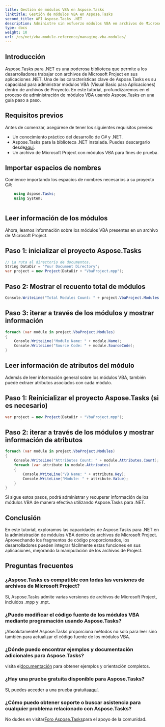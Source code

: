 ```yaml
---
title: Gestión de módulos VBA en Aspose.Tasks
linktitle: Gestión de módulos VBA en Aspose.Tasks
second_title: API Aspose.Tasks .NET
description: Administre sin esfuerzo módulos VBA en archivos de Microsoft Project usando Aspose.Tasks para .NET. Explore la guía paso a paso y mejore su flujo de trabajo de desarrollo.
type: docs
weight: 10
url: /es/net/vba-module-reference/managing-vba-modules/
---
```

## Introducción
Aspose.Tasks para .NET es una poderosa biblioteca que permite a los desarrolladores trabajar con archivos de Microsoft Project en sus aplicaciones .NET. Una de las características clave de Aspose.Tasks es su capacidad para administrar módulos VBA (Visual Basic para Aplicaciones) dentro de archivos de Proyecto. En este tutorial, profundizaremos en el proceso de administración de módulos VBA usando Aspose.Tasks en una guía paso a paso.
## Requisitos previos
Antes de comenzar, asegúrese de tener los siguientes requisitos previos:
- Un conocimiento práctico del desarrollo de C# y .NET.
-  Aspose.Tasks para la biblioteca .NET instalada. Puedes descargarlo desde[aquí](https://releases.aspose.com/tasks/net/).
- Un archivo de Microsoft Project con módulos VBA para fines de prueba.
## Importar espacios de nombres
Comience importando los espacios de nombres necesarios a su proyecto C#:
```csharp
    using Aspose.Tasks;
    using System;
    
```
## Leer información de los módulos
Ahora, leamos información sobre los módulos VBA presentes en un archivo de Microsoft Project.
## Paso 1: inicializar el proyecto Aspose.Tasks
```csharp
// La ruta al directorio de documentos.
String DataDir = "Your Document Directory";
var project = new Project(DataDir + "VbaProject.mpp");
```
## Paso 2: Mostrar el recuento total de módulos
```csharp
Console.WriteLine("Total Modules Count: " + project.VbaProject.Modules.Count);
```
## Paso 3: iterar a través de los módulos y mostrar información
```csharp
foreach (var module in project.VbaProject.Modules)
{
    Console.WriteLine("Module Name: " + module.Name);
    Console.WriteLine("Source Code: " + module.SourceCode);
}
```
## Leer información de atributos del módulo
Además de leer información general sobre los módulos VBA, también puede extraer atributos asociados con cada módulo.
## Paso 1: Reinicializar el proyecto Aspose.Tasks (si es necesario)
```csharp
var project = new Project(DataDir + "VbaProject.mpp");
```
## Paso 2: iterar a través de los módulos y mostrar información de atributos
```csharp
foreach (var module in project.VbaProject.Modules)
{
    Console.WriteLine("Attributes Count: " + module.Attributes.Count);
    foreach (var attribute in module.Attributes)
    {
        Console.WriteLine("VB Name: " + attribute.Key);
        Console.WriteLine("Module: " + attribute.Value);
    }
}
```
Si sigue estos pasos, podrá administrar y recuperar información de los módulos VBA de manera efectiva utilizando Aspose.Tasks para .NET.
## Conclusión
En este tutorial, exploramos las capacidades de Aspose.Tasks para .NET en la administración de módulos VBA dentro de archivos de Microsoft Project. Aprovechando los fragmentos de código proporcionados, los desarrolladores pueden integrar fácilmente estas funciones en sus aplicaciones, mejorando la manipulación de los archivos de Project.

## Preguntas frecuentes
### ¿Aspose.Tasks es compatible con todas las versiones de archivos de Microsoft Project?
Sí, Aspose.Tasks admite varias versiones de archivos de Microsoft Project, incluidos .mpp y .mpt.
### ¿Puedo modificar el código fuente de los módulos VBA mediante programación usando Aspose.Tasks?
¡Absolutamente! Aspose.Tasks proporciona métodos no solo para leer sino también para actualizar el código fuente de los módulos VBA.
### ¿Dónde puedo encontrar ejemplos y documentación adicionales para Aspose.Tasks?
 visita el[documentación](https://reference.aspose.com/tasks/net/) para obtener ejemplos y orientación completos.
### ¿Hay una prueba gratuita disponible para Aspose.Tasks?
 Sí, puedes acceder a una prueba gratuita[aquí](https://releases.aspose.com/).
### ¿Cómo puedo obtener soporte o buscar asistencia para cualquier problema relacionado con Aspose.Tasks?
 No dudes en visitar[Foro Aspose.Tasks](https://forum.aspose.com/c/tasks/15)para el apoyo de la comunidad.